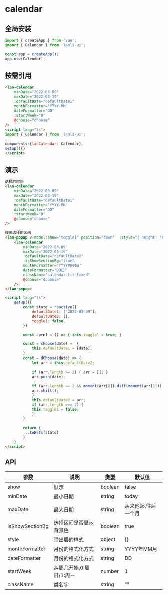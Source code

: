 
# calendar

## 全局安装
```js
import { createApp } from 'vue';
import { Calendar } from 'lanli-ui';

const app = createApp();
app.use(Calendar);
```
## 按需引用
```html
<lan-calendar
    minDate="2022-03-09"
    maxDate="2022-03-19"
    :defaultDate="defaultDate1"
    monthFormatter="YYYY-MM"
    dateFormatter="DD"
    :startWeek="0"
    @choose="choose"
/>
<script lang="ts">
import { Calendar } from 'lanli-ui';
...
components:{lanCalendar: Calendar},
setup(){}
</script>
```

## 演示
```html
选择的时间
<lan-calendar
    minDate="2022-03-09"
    maxDate="2022-03-19"
    :defaultDate="defaultDate1"
    monthFormatter="YYYY-MM"
    dateFormatter="DD"
    :startWeek="0"
    @choose="choose"
/>

弹窗选择的区间
<lan-popup v-model:show="toggle1" position="down"  :style="{ height: '60%'}"> 
    <lan-calendar
        minDate="2022-03-09"
        maxDate="2022-05-19"
        :defaultDate="defaultDate2"
        :isShowSectionBg="true"
        monthFormatter="YYYY月MM日"
        dateFormatter="DD日"
        className="calendar-tit-fixed"
        @choose="dChoose"
    />
</lan-popup>

<script lang="ts">
    setup(){
        const state = reactive({
            defaultDate1: ["2022-03-09"],
            defaultDate2: [],
            toggle1: false,
        })

        const open1 = () => { this.toggle1 = true; }

        const = choose(date) =  {
            this.defaultDate1 = [date];
        }
        const = dChoose(date) => {
            let arr = this.defaultDate2;
            
            if (arr.length >= 2) { arr = []; }
            arr.push(date);
            
            if (arr.length == 2 && moment(arr[0]).diff(moment(arr[1])) >= 0) {
            arr.shift();
            }
            this.defaultDate2 = arr;
            if (arr.length === 2) {
            this.toggle1 = false;
            }
        }
        
        return {
        ...toRefs(state)
        }
    }
</script>
```

## API
|参数|说明|类型|默认值|
|--|--|--|--|
|show|展示|boolean|false|
|minDate|最小日期|string|today|
|maxDate|最大日期|string|从来他起,往后一个月|
|isShowSectionBg|选择区间是否显示背景色|boolean|true|
|style|弹出层的样式|object|{}|
|monthFormatter|月份的格式化方式|string|YYYY年MM月|
|dateFormatter|月份的格式化方式|string|DD|
|startWeek|从周几开始,0:周日/1:周一|number|1|
|className|类名字|string|""|






